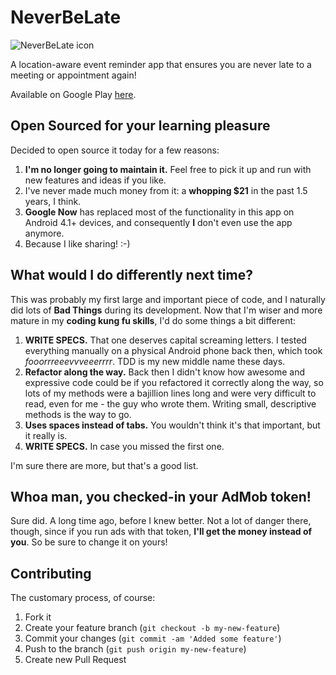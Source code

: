 # NeverBeLate

![NeverBeLate icon](https://lh5.ggpht.com/cD4N0u8OiZPQRFGMELaOhN4NM-rzQAchZSV4hUufxktgzLZj9Fc0Z5ldEkRKDBJXw9Uz=w124)

A location-aware event reminder app that ensures you are never late to a meeting or appointment again!

Available on Google Play [here](https://play.google.com/store/apps/details?id=com.madhackerdesigns.neverbelate).

## Open Sourced for your learning pleasure

Decided to open source it today for a few reasons:

1. **I'm no longer going to maintain it.** Feel free to pick it up and run with new features and ideas if you like.
2. I've never made much money from it: a **whopping $21** in the past 1.5 years, I think.
3. **Google Now** has replaced most of the functionality in this app on Android 4.1+ devices, and consequently **I** don't even use the app anymore.
4. Because I like sharing! :-)

## What would I do differently next time?

This was probably my first large and important piece of code, and I naturally did lots of **Bad Things** during its development.  Now that I'm wiser and more mature in my **coding kung fu skills**, I'd do some things a bit different:

1. **WRITE SPECS.**  That one deserves capital screaming letters.  I tested everything manually on a physical Android phone back then, which took _fooorrreeevvveeerrrr_.  TDD is my new middle name these days.
2. **Refactor along the way.**  Back then I didn't know how awesome and expressive code could be if you refactored it correctly along the way, so lots of my methods were a bajillion lines long and were very difficult to read, even for me - the guy who wrote them.  Writing small, descriptive methods is the way to go.
3. **Uses spaces instead of tabs.**  You wouldn't think it's that important, but it really is.
4. **WRITE SPECS.**  In case you missed the first one.

I'm sure there are more, but that's a good list.

## Whoa man, you checked-in your AdMob token!

Sure did.  A long time ago, before I knew better. Not a lot of danger there, though, since if you run ads with that token, **I'll get the money instead of you**.  So be sure to change it on yours!

## Contributing

The customary process, of course:

1. Fork it
2. Create your feature branch (`git checkout -b my-new-feature`)
3. Commit your changes (`git commit -am 'Added some feature'`)
4. Push to the branch (`git push origin my-new-feature`)
5. Create new Pull Request
